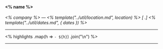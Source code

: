 #### <% name %>
*<% company  %> — <% template("../util/location.md", location) %> [ .] <% template("../util/dates.md", { dates }) %>*

---

<% 
    highlights
        .map(h => `- ${h}`)
        .join("\n")
%>

---
